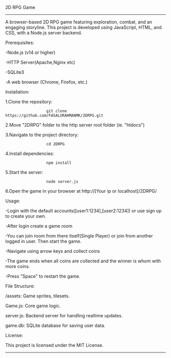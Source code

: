 2D RPG Game
*********************************************************************************************************************************
A browser-based 2D RPG game featuring exploration, combat, and an engaging storyline. This project is developed using JavaScript, HTML, and CSS, with a Node.js server backend.

Prerequisites:

-Node.js (v14 or higher)

-HTTP Server(Apache,Nginx etc)

-SQLite3

-A web browser (Chrome, Firefox, etc.)

Installation:

1.Clone the repository:

                      git clone https://github.com/FASALURAHMANMK/2DRPG.git

2.Move "2DRPG" folder to the http server root folder (ie. "htdocs")

3.Navigate to the project directory:

                      cd 2DRPG

4.Install dependencies:
 
                      npm install
5.Start the server:

                      node server.js

6.Open the game in your browser at http://[Your ip or localhost]/2DRPG/

Usage:

-Login with the default accounts([user1:1234],[user2:1234]) or use sign up to create your own.

-After login create a game room

-You can join room from there itself(Single Player) or join from another logged in user. Then start the game.

-Navigate using arrow keys and collect coins

-The game ends when all coins are collected and the winner is whom with more coins.

-Press "Space" to restart the game.

File Structure:

/assets: Game sprites, tilesets.

Game.js: Core game logic.

server.js: Backend server for handling realtime updates.

game.db: SQLite database for saving user data.

License:

This project is licensed under the MIT License.
*********************************************************************************************************************************